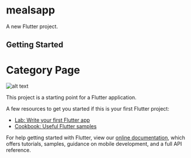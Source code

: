 # mealsapp

A new Flutter project.

## Getting Started
# Category Page
![alt text](https://github.com/MdRahmatUllah/flutter_meals_app/blob/main/preview_images/Screenshot_20220220-143028.jpg?raw=true)

This project is a starting point for a Flutter application.

A few resources to get you started if this is your first Flutter project:

- [Lab: Write your first Flutter app](https://flutter.dev/docs/get-started/codelab)
- [Cookbook: Useful Flutter samples](https://flutter.dev/docs/cookbook)

For help getting started with Flutter, view our
[online documentation](https://flutter.dev/docs), which offers tutorials,
samples, guidance on mobile development, and a full API reference.
